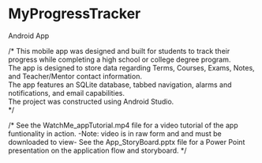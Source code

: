 # MyProgressTracker
Android App

/*
This mobile app was designed and built for students to track their progress while completing a high school or college degree program.  
The app is designed to store data regarding Terms, Courses, Exams, Notes, and Teacher/Mentor contact information.  
The app features an SQLite database, tabbed navigation, alarms and notifications, and email capabilities.  
The project was constructed using Android Studio.  
*/

/*
See the WatchMe_appTutorial.mp4 file for a video tutorial of the app funtionality in action.
    -Note: video is in raw form and and must be downloaded to view-
See the App_StoryBoard.pptx file for a Power Point presentation on the application flow and storyboard.
*/
